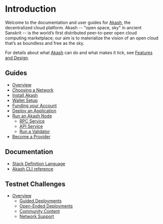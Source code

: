 # Introduction

Welcome to the documentation and user guides for [Akash](https://github.com/ovrclk/akash), the decentralized cloud platform. Akash -- "open space, sky" in ancient Sanskrit -- is the world’s first distributed peer-to-peer open cloud computing marketplace; our aim is to materialize the vision of an open cloud that’s as boundless and free as the sky.

For details about what [Akash](https://github.com/ovrclk/akash) can do and what makes it tick, see [Features and Design](design.md).

## Guides

* [Overview](guides/guides.md)
* [Choosing a Network](guides/version.md)
* [Install Akash](guides/install.md)
* [Wallet Setup](guides/wallet.md)
* [Funding your Account](guides/funding.md)
* [Deploy an Application](guides/deploy.md)
* [Run an Akash Node](guides/node/)
  * [RPC Service](guides/node/rpc-service.md)
  * [API Service](guides/node/api-service.md)
  * [Run a Validator](guides/node/validator.md)
* [Become a Provider](guides/provider.md)

## Documentation

* [Stack Definition Language](documentation/sdl.md)
* [Akash CLI reference](https://github.com/ovrclk/docs/tree/1026d1f9a9606bc652ce80ce6e57033b20bb77d2/cli/akash.md)

## Testnet Challenges

* [Overview](testnet-challenges/testnet-challenges/)
  * [Guided Deployments](testnet-challenges/testnet-challenges/guided-deployments.md)
  * [Open-Ended Deployments](testnet-challenges/testnet-challenges/open-ended-deployments.md)
  * [Community Content](testnet-challenges/testnet-challenges/community-content.md)
  * [Network Support](testnet-challenges/testnet-challenges/network-support.md)


